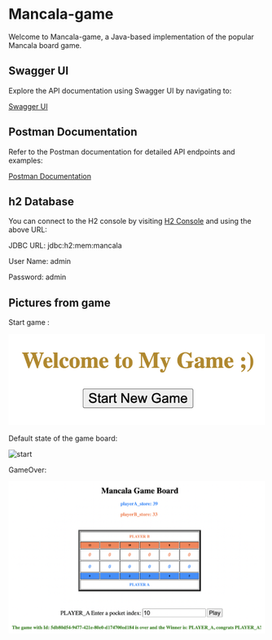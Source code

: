 # Mancala-game

Welcome to Mancala-game, a Java-based implementation of the popular Mancala board game.

## Swagger UI

Explore the API documentation using Swagger UI by navigating to:

[Swagger UI](http://localhost:8080/api/swagger-ui/index.html)

## Postman Documentation

Refer to the Postman documentation for detailed API endpoints and examples:

[Postman Documentation](https://documenter.getpostman.com/view/11927103/2s9YsNdqVh)

## h2 Database

You can connect to the H2 console by visiting [H2 Console](http://localhost:8080/api/h2-console) and using the above URL:

JDBC URL: jdbc:h2:mem:mancala

User Name: admin

Password: admin

## Pictures from game

Start game :

![start](https://github.com/masoome-aghayari/mancala-game/blob/main/src/main/resources/images/start.png)

Default state of the game board:

![start](https://github.com/masoome-aghayari/mancala-game/blob/main/src/main/resources/images/dafault-board.png)

GameOver:

![start](https://github.com/masoome-aghayari/mancala-game/blob/main/src/main/resources/images/game-over.png)


